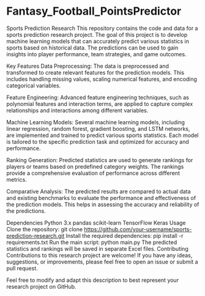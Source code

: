 # Fantasy_Football_PointsPredictor
Sports Prediction Research
This repository contains the code and data for a sports prediction research project. The goal of this project is to develop machine learning models that can accurately predict various statistics in sports based on historical data. The predictions can be used to gain insights into player performance, team strategies, and game outcomes.

Key Features
Data Preprocessing: The data is preprocessed and transformed to create relevant features for the prediction models. This includes handling missing values, scaling numerical features, and encoding categorical variables.

Feature Engineering: Advanced feature engineering techniques, such as polynomial features and interaction terms, are applied to capture complex relationships and interactions among different variables.

Machine Learning Models: Several machine learning models, including linear regression, random forest, gradient boosting, and LSTM networks, are implemented and trained to predict various sports statistics. Each model is tailored to the specific prediction task and optimized for accuracy and performance.

Ranking Generation: Predicted statistics are used to generate rankings for players or teams based on predefined category weights. The rankings provide a comprehensive evaluation of performance across different metrics.

Comparative Analysis: The predicted results are compared to actual data and existing benchmarks to evaluate the performance and effectiveness of the prediction models. This helps in assessing the accuracy and reliability of the predictions.

Dependencies
Python 3.x
pandas
scikit-learn
TensorFlow
Keras
Usage
Clone the repository: git clone https://github.com/your-username/sports-prediction-research.git
Install the required dependencies: pip install -r requirements.txt
Run the main script: python main.py
The predicted statistics and rankings will be saved in separate Excel files.
Contributing
Contributions to this research project are welcome! If you have any ideas, suggestions, or improvements, please feel free to open an issue or submit a pull request.

Feel free to modify and adapt this description to best represent your research project on GitHub.
